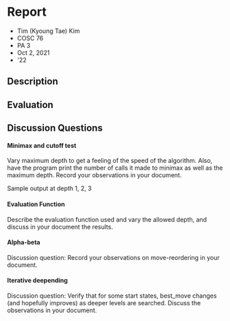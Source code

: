 # Report
- Tim (Kyoung Tae) Kim
- COSC 76
- PA 3
- Oct 2, 2021
- '22

## Description

## Evaluation



## Discussion Questions

#### Minimax and cutoff test

Vary maximum depth to get a feeling of the speed of the algorithm. Also, have the program print the number of calls it made to minimax as well as the maximum depth.  Record your observations in your document.

Sample output at depth 1, 2, 3


#### Evaluation Function
Describe the evaluation function used and vary the allowed depth, and discuss in your document the results.

#### Alpha-beta
Discussion question: Record your observations on move-reordering in your document.

#### Iterative deepending
Discussion question: Verify that for some start states, best_move changes (and hopefully improves) as deeper levels are searched. Discuss the observations in your document.
